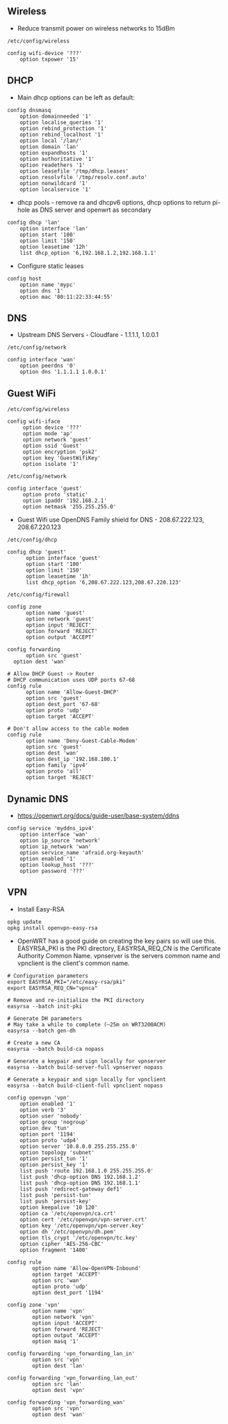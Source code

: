 ## Wireless
* Reduce transmit power on wireless networks to 15dBm

`/etc/config/wireless`
```
config wifi-device '???'
	option txpower '15'
```
## DHCP
* Main dhcp options can be left as default:
```
config dnsmasq
	option domainneeded '1'
	option localise_queries '1'
	option rebind_protection '1'
	option rebind_localhost '1'
	option local '/lan/'
	option domain 'lan'
	option expandhosts '1'
	option authoritative '1'
	option readethers '1'
	option leasefile '/tmp/dhcp.leases'
	option resolvfile '/tmp/resolv.conf.auto'
	option nonwildcard '1'
	option localservice '1'
```
* dhcp pools - remove ra and dhcpv6 options, dhcp options to return pi-hole as DNS server and openwrt as secondary
```
config dhcp 'lan'
	option interface 'lan'
	option start '100'
	option limit '150'
	option leasetime '12h'
	list dhcp_option '6,192.168.1.2,192.168.1.1'
```
* Configure static leases
```
config host
	option name 'mypc'
	option dns '1'
	option mac '00:11:22:33:44:55'
```
## DNS
* Upstream DNS Servers - Cloudfare - 1.1.1.1, 1.0.0.1

`/etc/config/network`
```
config interface 'wan'
	option peerdns '0'
  	option dns '1.1.1.1 1.0.0.1'
```
## Guest WiFi
  `/etc/config/wireless`
  ```
  config wifi-iface
       option device '???'
       option mode 'ap'
       option network 'guest'
       option ssid 'Guest'
       option encryption 'psk2'
       option key 'GuestWifiKey'
       option isolate '1'
  ```  
  `/etc/config/network`
  ```
  config interface 'guest'
       option proto 'static'
       option ipaddr '192.168.2.1'
       option netmask '255.255.255.0'
  ```
  * Guest Wifi use OpenDNS Family shield for DNS - 208.67.222.123, 208.67.220.123
  
  `/etc/config/dhcp`
  ```
  config dhcp 'guest'
    	option interface 'guest'
    	option start '100'
    	option limit '150'
    	option leasetime '1h'
    	list dhcp_option '6,208.67.222.123,208.67.220.123'
  ```
  `/etc/config/firewall`
  ```
  config zone                                     
    	option name 'guest'                 
    	option network 'guest'
    	option input 'REJECT'        
    	option forward 'REJECT'             
    	option output 'ACCEPT'              
       
  config forwarding                               
    	option src 'guest'                  
   	option dest 'wan'
       
  # Allow DHCP Guest -> Router
  # DHCP communication uses UDP ports 67-68
  config rule
    	option name 'Allow-Guest-DHCP'
    	option src 'guest'
    	option dest_port '67-68'
    	option proto 'udp'
    	option target 'ACCEPT'
    
  # Don't allow access to the cable modem
  config rule
    	option name 'Deny-Guest-Cable-Modem'
    	option src 'guest'
    	option dest 'wan'
    	option dest_ip '192.168.100.1'
    	option family 'ipv4'
    	option proto 'all'
    	option target 'REJECT'
  ```
## Dynamic DNS 
* https://openwrt.org/docs/guide-user/base-system/ddns
```
config service 'myddns_ipv4'
	option interface 'wan'
	option ip_source 'network'
	option ip_network 'wan'
	option service_name 'afraid.org-keyauth'
	option enabled '1'
	option lookup_host '???'
	option password '???'
```
## VPN
* Install Easy-RSA
```
opkg update
opkg install openvpn-easy-rsa
```
* OpenWRT has a good guide on creating the key pairs so will use this. EASYRSA_PKI is the PKI directory, EASYRSA_REQ_CN is the Certificate Authority Common Name. vpnserver is the servers common name and vpnclient is the client's common name.
```
# Configuration parameters
export EASYRSA_PKI="/etc/easy-rsa/pki"
export EASYRSA_REQ_CN="vpnca"
 
# Remove and re-initialize the PKI directory
easyrsa --batch init-pki
 
# Generate DH parameters
# May take a while to complete (~25m on WRT3200ACM)
easyrsa --batch gen-dh
 
# Create a new CA
easyrsa --batch build-ca nopass
 
# Generate a keypair and sign locally for vpnserver
easyrsa --batch build-server-full vpnserver nopass
 
# Generate a keypair and sign locally for vpnclient
easyrsa --batch build-client-full vpnclient nopass
```


```
config openvpn 'vpn'
	option enabled '1'
	option verb '3'
	option user 'nobody'
	option group 'nogroup'
	option dev 'tun'
	option port '1194'
	option proto 'udp4'
	option server '10.8.0.0 255.255.255.0'
	option topology 'subnet'
	option persist_tun '1'
	option persist_key '1'
	list push 'route 192.168.1.0 255.255.255.0'
	list push 'dhcp-option DNS 192.168.1.2'
	list push 'dhcp-option DNS 192.168.1.1'
	list push 'redirect-gateway def1'
	list push 'persist-tun'
	list push 'persist-key'
	option keepalive '10 120'
	option ca '/etc/openvpn/ca.crt'
	option cert '/etc/openvpn/vpn-server.crt'
	option key '/etc/openvpn/vpn-server.key'
	option dh '/etc/openvpn/dh.pem'
	option tls_crypt '/etc/openvpn/tc.key'
	option cipher 'AES-256-CBC'
	option fragment '1400'
```
```
config rule
        option name 'Allow-OpenVPN-Inbound'
        option target 'ACCEPT'
        option src 'wan'
        option proto 'udp'
        option dest_port '1194'

config zone 'vpn'
        option name 'vpn'
        option network 'vpn'
        option input 'ACCEPT'
        option forward 'REJECT'
        option output 'ACCEPT'
        option masq '1'

config forwarding 'vpn_forwarding_lan_in'
        option src 'vpn'
        option dest 'lan'

config forwarding 'vpn_forwarding_lan_out'
        option src 'lan'
        option dest 'vpn'

config forwarding 'vpn_forwarding_wan'
        option src 'vpn'
        option dest 'wan'
```

